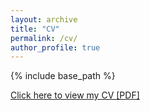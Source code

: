 ```yaml
---
layout: archive
title: "CV"
permalink: /cv/
author_profile: true
---
```


{% include base_path %}

<a href="/files/grantweldoncv.pdf">Click here to view my CV [PDF]</a>
